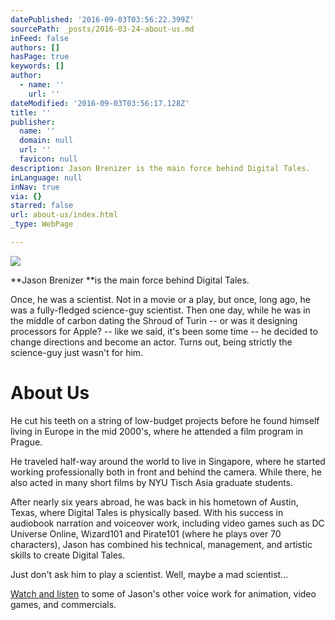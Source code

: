 ```yaml
---
datePublished: '2016-09-03T03:56:22.399Z'
sourcePath: _posts/2016-03-24-about-us.md
inFeed: false
authors: []
hasPage: true
keywords: []
author:
  - name: ''
    url: ''
dateModified: '2016-09-03T03:56:17.128Z'
title: ''
publisher:
  name: ''
  domain: null
  url: ''
  favicon: null
description: Jason Brenizer is the main force behind Digital Tales.
inLanguage: null
inNav: true
via: {}
starred: false
url: about-us/index.html
_type: WebPage

---
```

![](https://s3-us-west-2.amazonaws.com/the-grid-img/p/be65a28488f4352bcc0a41835d4401544c710230.jpg)

**Jason Brenizer **is the main force behind Digital Tales.

Once, he was a scientist. Not in a movie or a play, but once, long ago, he was a fully-fledged science-guy scientist. Then one day, while he was in the middle of carbon dating the Shroud of Turin -- or was it designing processors for Apple? -- like we said, it's been some time -- he decided to change directions and become an actor. Turns out, being strictly the science-guy just wasn't for him.

# About Us

He cut his teeth on a string of low-budget projects before he found himself living in Europe in the mid 2000's, where he attended a film program in Prague.

He traveled half-way around the world to live in Singapore, where he started working professionally both in front and behind the camera. While there, he also acted in many short films by NYU Tisch Asia graduate students.

After nearly six years abroad, he was back in his hometown of Austin, Texas, where Digital Tales is physically based. With his success in audiobook narration and voiceover work, including video games such as DC Universe Online, Wizard101 and Pirate101 (where he plays over 70 characters), Jason has combined his technical, management, and artistic skills to create Digital Tales.

Just don't ask him to play a scientist. Well, maybe a mad scientist...

[Watch and listen][0] to some of Jason's other voice work for animation, video games, and commercials.

[0]: http://jbrenizer.myportfolio.com/
